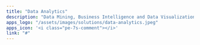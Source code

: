 ```yaml
---
title: "Data Analytics"
description: "Data Mining, Business Intelligence and Data Visualization expertise."
apps_logo: "/assets/images/solutions/data-analytics.jpeg"
apps_icon: '<i class="pe-7s-comment"></i>'
link: "#"
---
```

